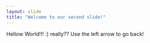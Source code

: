 ```yaml
---
layout: slide
title: "Welcome to our second slide!"
---
```

Hellow World!!! :) really??
Use the left arrow to go back!

